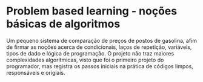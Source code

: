 # Problem based learning - noções básicas de algoritmos
Um pequeno sistema de comparação de preços de postos de gasolina, afim de firmar as noções acerca de condicionais, laços de repetição, variáveis, tipos de dado e lógica de programação. O projeto não traz maiores complexidades algorítmicas, visto que foi o primeiro projeto do programador, mas registra os passos iniciais na prática de códigos limpos, responsáveis e origiais. 
